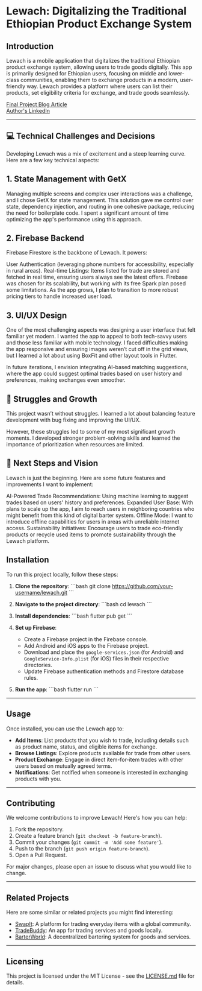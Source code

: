 # Lewach: Digitalizing the Traditional Ethiopian Product Exchange System

## Introduction

Lewach is a mobile application that digitalizes the traditional Ethiopian product exchange system, allowing users to trade goods digitally. This app is primarily designed for Ethiopian users, focusing on middle and lower-class communities, enabling them to exchange products in a modern, user-friendly way. Lewach provides a platform where users can list their products, set eligibility criteria for exchange, and trade goods seamlessly.


[Final Project Blog Article](#)  
[Author's LinkedIn](https://www.linkedin.com/in/natnael-kebede-13553a197/)

---

## 💻 Technical Challenges and Decisions
Developing Lewach was a mix of excitement and a steep learning curve. Here are a few key technical aspects:

## 1. State Management with GetX
Managing multiple screens and complex user interactions was a challenge, and I chose GetX for state management. This solution gave me control over state, dependency injection, and routing in one cohesive package, reducing the need for boilerplate code. I spent a significant amount of time optimizing the app's performance using this approach.

## 2. Firebase Backend
Firebase Firestore is the backbone of Lewach. It powers:

User Authentication (leveraging phone numbers for accessibility, especially in rural areas).
Real-time Listings: Items listed for trade are stored and fetched in real time, ensuring users always see the latest offers.
Firebase was chosen for its scalability, but working with its free Spark plan posed some limitations. As the app grows, I plan to transition to more robust pricing tiers to handle increased user load.

## 3. UI/UX Design
One of the most challenging aspects was designing a user interface that felt familiar yet modern. I wanted the app to appeal to both tech-savvy users and those less familiar with mobile technology. I faced difficulties making the app responsive and ensuring images weren’t cut off in the grid views, but I learned a lot about using BoxFit and other layout tools in Flutter.


In future iterations, I envision integrating AI-based matching suggestions, where the app could suggest optimal trades based on user history and preferences, making exchanges even smoother.

## 🚧 Struggles and Growth
This project wasn’t without struggles. I learned a lot about balancing feature development with bug fixing and improving the UI/UX.

However, these struggles led to some of my most significant growth moments. I developed stronger problem-solving skills and learned the importance of prioritization when resources are limited.

## 🎯 Next Steps and Vision
Lewach is just the beginning. Here are some future features and improvements I want to implement:

AI-Powered Trade Recommendations: Using machine learning to suggest trades based on users' history and preferences.
Expanded User Base: With plans to scale up the app, I aim to reach users in neighboring countries who might benefit from this kind of digital barter system.
Offline Mode: I want to introduce offline capabilities for users in areas with unreliable internet access.
Sustainability Initiatives: Encourage users to trade eco-friendly products or recycle used items to promote sustainability through the Lewach platform.


## Installation

To run this project locally, follow these steps:

1. **Clone the repository**:
   \`\`\`bash
   git clone https://github.com/your-username/lewach.git
   \`\`\`

2. **Navigate to the project directory**:
   \`\`\`bash
   cd lewach
   \`\`\`

3. **Install dependencies**:
   \`\`\`bash
   flutter pub get
   \`\`\`

4. **Set up Firebase**:

   - Create a Firebase project in the Firebase console.
   - Add Android and iOS apps to the Firebase project.
   - Download and place the `google-services.json` (for Android) and `GoogleService-Info.plist` (for iOS) files in their respective directories.
   - Update Firebase authentication methods and Firestore database rules.

5. **Run the app**:
   \`\`\`bash
   flutter run
   \`\`\`

---

## Usage

Once installed, you can use the Lewach app to:

- **Add Items**: List products that you wish to trade, including details such as product name, status, and eligible items for exchange.
- **Browse Listings**: Explore products available for trade from other users.
- **Product Exchange**: Engage in direct item-for-item trades with other users based on mutually agreed terms.
- **Notifications**: Get notified when someone is interested in exchanging products with you.

---

## Contributing

We welcome contributions to improve Lewach! Here's how you can help:

1. Fork the repository.
2. Create a feature branch (`git checkout -b feature-branch`).
3. Commit your changes (`git commit -m 'Add some feature'`).
4. Push to the branch (`git push origin feature-branch`).
5. Open a Pull Request.

For major changes, please open an issue to discuss what you would like to change.

---

## Related Projects

Here are some similar or related projects you might find interesting:

- [SwapIt](https://example.com): A platform for trading everyday items with a global community.
- [TradeBuddy](https://example.com): An app for trading services and goods locally.
- [BarterWorld](https://example.com): A decentralized bartering system for goods and services.

---

## Licensing

This project is licensed under the MIT License - see the [LICENSE.md](LICENSE.md) file for details.
